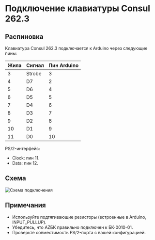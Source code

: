 # Подключение клавиатуры Consul 262.3

## Распиновка
Клавиатура Consul 262.3 подключается к Arduino через следующие пины:

| Жила | Сигнал | Пин Arduino |
|------|--------|-------------|
| 3    | Strobe | 3           |
| 4    | D7     | 2           |
| 5    | D6     | 4           |
| 6    | D5     | 5           |
| 7    | D4     | 6           |
| 8    | D3     | 7           |
| 9    | D2     | 8           |
| 10   | D1     | 9           |
| 11   | D0     | 10          |

PS/2-интерфейс:
- Clock: пин 11.
- Data: пин 12.

## Схема
![Схема подключения](consul2623_pinout.jpg)

## Примечания
- Используйте подтягивающие резисторы (встроенные в Arduino, INPUT_PULLUP).
- Убедитесь, что AZБК правильно подключен к БК-0010-01.
- Проверьте совместимость PS/2-порта с вашей конфигурацией.